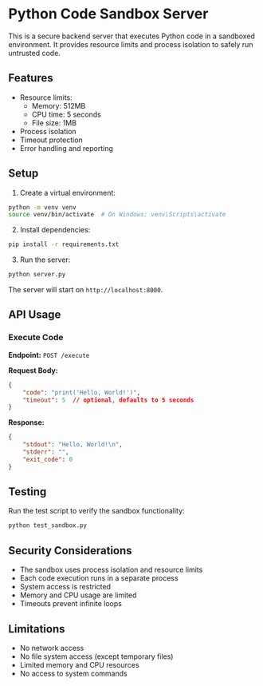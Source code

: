 # Python Code Sandbox Server

This is a secure backend server that executes Python code in a sandboxed environment. It provides resource limits and process isolation to safely run untrusted code.

## Features

- Resource limits:
  - Memory: 512MB
  - CPU time: 5 seconds
  - File size: 1MB
- Process isolation
- Timeout protection
- Error handling and reporting

## Setup

1. Create a virtual environment:
```bash
python -m venv venv
source venv/bin/activate  # On Windows: venv\Scripts\activate
```

2. Install dependencies:
```bash
pip install -r requirements.txt
```

3. Run the server:
```bash
python server.py
```

The server will start on `http://localhost:8000`.

## API Usage

### Execute Code

**Endpoint:** `POST /execute`

**Request Body:**
```json
{
    "code": "print('Hello, World!')",
    "timeout": 5  // optional, defaults to 5 seconds
}
```

**Response:**
```json
{
    "stdout": "Hello, World!\n",
    "stderr": "",
    "exit_code": 0
}
```

## Testing

Run the test script to verify the sandbox functionality:
```bash
python test_sandbox.py
```

## Security Considerations

- The sandbox uses process isolation and resource limits
- Each code execution runs in a separate process
- System access is restricted
- Memory and CPU usage are limited
- Timeouts prevent infinite loops

## Limitations

- No network access
- No file system access (except temporary files)
- Limited memory and CPU resources
- No access to system commands 